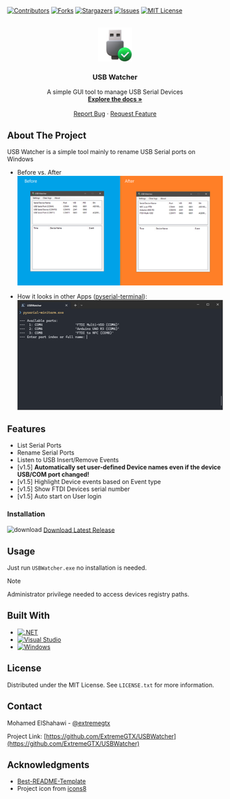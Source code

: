 [![Contributors][contributors-shield]][contributors-url]
[![Forks][forks-shield]][forks-url]
[![Stargazers][stars-shield]][stars-url]
[![Issues][issues-shield]][issues-url]
[![MIT License][license-shield]][license-url]


<!-- PROJECT LOGO -->
<br />
<div align="center">
  <a href="https://github.com/ExtremeGTX/USBWatcher">
    <img src="docs/icons8-usb-connected-70.png" alt="Logo" width="80" height="80">
  </a>

<h3 align="center">USB Watcher</h3>

  <p align="center">
    A simple GUI tool to manage USB Serial Devices
    <br />
    <a href="https://github.com/ExtremeGTX/USBWatcher"><strong>Explore the docs »</strong></a>
    <br />
    <br />
    <a href="https://github.com/ExtremeGTX/USBWatcher/issues">Report Bug</a>
    ·
    <a href="https://github.com/ExtremeGTX/USBWatcher/issues">Request Feature</a>
  </p>
</div>

## About The Project

USB Watcher is a simple tool mainly to rename USB Serial ports on Windows

- Before vs. After
![Before vs. After](docs/comparison.png)

- How it looks in other Apps ([pyserial-terminal](https://pypi.org/project/pyserial/)):
![pyserial-terminal](docs/example1.png)


## Features
- List Serial Ports
- Rename Serial Ports
- Listen to USB Insert/Remove Events
- [v1.5] **Automatically set user-defined Device names even if the device USB/COM port changed!**
- [v1.5] Highlight Device events based on Event type
- [v1.5] Show FTDI Devices serial number
- [v1.5] Auto start on User login

### Installation
<div>
  <img src="https://img.icons8.com/fluency/48/download-from-cloud.png" alt="download" width="24" height="24" style="vertical-align: middle;">
  <a href="https://github.com/extremegtx/USBWatcher/releases/latest/" style="vertical-align: middle;">Download Latest Release</a>
</div>

## Usage

Just run `USBWatcher.exe` no installation is needed.

> [!NOTE]
> Administrator privilege needed to access devices registry paths.

## Built With

* [![.NET]][.NET-url]
* [![Visual Studio]][VS-url]
* [![Windows]][Windows-url]


## License
Distributed under the MIT License. See `LICENSE.txt` for more information.

## Contact

Mohamed ElShahawi - [@extremegtx](https://twitter.com/extremegtx)

Project Link: [https://github.com/ExtremeGTX/USBWatcher](https://github.com/ExtremeGTX/USBWatcher)


## Acknowledgments

* [Best-README-Template](https://github.com/othneildrew/Best-README-Template/)
* Project icon from [icons8](https://icons8.com/icons/set/usb)


<!-- MARKDOWN LINKS & IMAGES -->
<!-- https://www.markdownguide.org/basic-syntax/#reference-style-links -->
[contributors-shield]: https://img.shields.io/github/contributors/ExtremeGTX/USBWatcher.svg?style=for-the-badge
[contributors-url]: https://github.com/ExtremeGTX/USBWatcher/graphs/contributors
[forks-shield]: https://img.shields.io/github/forks/ExtremeGTX/USBWatcher.svg?style=for-the-badge
[forks-url]: https://github.com/ExtremeGTX/USBWatcher/network/members
[stars-shield]: https://img.shields.io/github/stars/ExtremeGTX/USBWatcher.svg?style=for-the-badge
[stars-url]: https://github.com/ExtremeGTX/USBWatcher/stargazers
[issues-shield]: https://img.shields.io/github/issues/ExtremeGTX/USBWatcher.svg?style=for-the-badge
[issues-url]: https://github.com/ExtremeGTX/USBWatcher/issues
[license-shield]: https://img.shields.io/github/license/ExtremeGTX/USBWatcher.svg?style=for-the-badge
[license-url]: https://github.com/ExtremeGTX/USBWatcher/blob/master/LICENSE.txt
[product-screenshot]: docs/USBWatcher_Screenshot.png
[VS-url]: https://visualstudio.microsoft.com/
[.NET-url]: https://dotnet.microsoft.com/en-us/download/dotnet-framework
[Windows-url]: https://www.microsoft.com/en-us/windows
[.NET]: https://img.shields.io/badge/.NET-5C2D91?style=for-the-badge&logo=.net&logoColor=white
[Visual Studio]: https://img.shields.io/badge/Visual%20Studio-5C2D91.svg?style=for-the-badge&logo=visual-studio&logoColor=white
[Windows]: https://img.shields.io/badge/Windows-0078D6?style=for-the-badge&logo=windows&logoColor=white